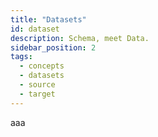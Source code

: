 ```yaml
---
title: "Datasets"
id: dataset
description: Schema, meet Data.
sidebar_position: 2
tags:
  - concepts
  - datasets
  - source
  - target
---
```


aaa

